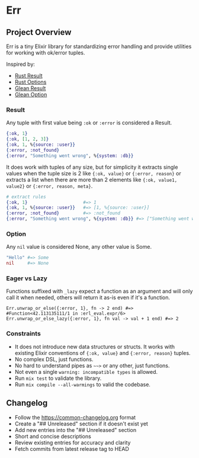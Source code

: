 # Err

## Project Overview

Err is a tiny Elixir library for standardizing error handling and provide utilities for working with ok/error tuples.

Inspired by:
- [Rust Result](https://doc.rust-lang.org/std/result/enum.Result.html)
- [Rust Options](https://doc.rust-lang.org/std/option/enum.Option.html)
- [Glean Result](https://hexdocs.pm/gleam_stdlib/gleam/result.html)
- [Glean Option](https://hexdocs.pm/gleam_stdlib/gleam/option.html)

### Result

Any tuple with first value being `:ok` or `:error` is considered a Result.

```elixir
{:ok, 1}
{:ok, [1, 2, 3]}
{:ok, 1, %{source: :user}}
{:error, :not_found}
{:error, "Something went wrong", %{system: :db}}
```

It does work with tuples of any size, but for simplicity it extracts single values when the tuple size is 2 like `{:ok, value}` or `{:error, reason}`
or extracts a list when there are more than 2 elements like `{:ok, value1, value2}` or `{:error, reason, meta}`.

```elixir
# extract rules
{:ok, 1}                     #=> 1
{:ok, 1, %{source: :user}}   #=> [1, %{source: :user}]
{:error, :not_found}         #=> :not_found
{:error, "Something went wrong", %{system: :db}} #=> ["Something went wrong", %{system: :db}]
```

### Option

Any `nil` value is considered None, any other value is Some.

```elixir
"Hello" #=> Some
nil     #=> None
```

### Eager vs Lazy

Functions suffixed with `_lazy` expect a function as an argument and will only call it when needed,
others will return it as-is even if it's a function.

```elixirelixir
Err.unwrap_or_else({:error, 1}, fn -> 2 end) #=> #Function<42.113135111/1 in :erl_eval.expr/6>
Err.unwrap_or_else_lazy({:error, 1}, fn val -> val + 1 end) #=> 2
```

### Constraints

- It does not introduce new data structures or structs. It works with existing Elixir conventions of `{:ok, value}` and `{:error, reason}` tuples.
- No complex DSL, just functions.
- No hard to understand pipes as `~~>` or any other, just functions.
- Not even a single `warning: incompatible types` is allowed.
- Run `mix test` to validate the library.
- Run `mix compile --all-warmings` to valid the codebase.

## Changelog
- Follow the https://common-changelog.org format
- Create a "## Unreleased" section if it doesn't exist yet
- Add new entries into the "## Unreleased" section
- Short and concise descriptions
- Review existing entries for accuracy and clarity
- Fetch commits from latest release tag to HEAD
